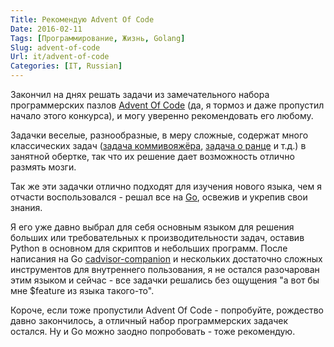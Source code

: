 ```yaml
---
Title: Рекомендую Advent Of Code
Date: 2016-02-11
Tags: [Программирование, Жизнь, Golang]
Slug: advent-of-code
Url: it/advent-of-code
Categories: [IT, Russian]
---
```


Закончил на днях решать задачи из замечательного набора программерских
пазлов [Advent Of Code](http://adventofcode.com) (да, я тормоз и даже пропустил
начало этого конкурса), и могу уверенно рекомендовать его любому.

Задачки веселые, разнообразные, в меру сложные, содержат много
классических задач ([задача коммивояжёра](https://ru.wikipedia.org/wiki/Задача_коммивояжёра),
[задача о ранце](https://ru.wikipedia.org/wiki/Задача_о_ранце) и т.д.) в занятной
обертке, так что их решение дает возможность отлично размять мозги.

Так же эти задачки отлично подходят для изучения нового языка, чем я отчасти
воспользовался - решал все на [Go](http://golang.org), освежив и укрепив свои знания.

Я его уже давно выбрал для себя основным языком для решения больших или
требовательных к производительности задач, оставив Python в основном для
скриптов и небольших программ. После написания на Go
[cadvisor-companion](https://github.com/abulimov/cadvisor-companion)
и нескольких достаточно сложных инструментов для внутреннего пользования, я не
остался разочарован этим языком и сейчас - все задачки решались без ощущения
"а вот бы мне $feature из языка такого-то".

Короче, если тоже пропустили Advent Of Code - попробуйте, рождество давно
закончилось, а отличный набор программерских задачек остался. Ну и Go можно
заодно попробовать - тоже рекомендую.
